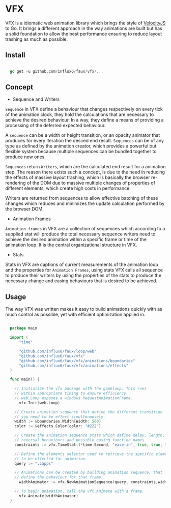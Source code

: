 # VFX
 VFX is a idiomatic web animation library which brings the style of [VelocityJS](https://julian.com/research/velocity/)
 to Go. It brings a different approach in the way animations are built but
 has a solid foundation to allow the best performance ensuring to reduce layout
 trashing as much as possible.

## Install

  ```go

    go get -u github.com/influx6/faux/vfx/...

  ```

## Concept

  - Sequence and Writers

  `Sequence` in VFX define a behaviour that changes respectively on every tick of
  the animation clock, they hold the calculations that are necessary to achieve
  the desired behaviour. In a way, they define a means of providing a
  processing of the deferred expected behaviour.

  A `sequence` can be a width or height transition, or an opacity animator that
  produces for every iteration the desired end result.
  `Sequences` can be of any type as defined by the animation creator, which
  provides a powerful but flexible system because multiple sequences can be bundled
  together to produce new ones.

  `Sequences` return `Writers`, which are the calculated end result for a animation step.
  The reason there exists such a concept, is due to the need in reducing the effects of
  massive layout trashing, which is basically the browser re-rendering of the DOM
  due to massive multiple changes of properties of different elements, which create
  high costs in performance.

  Writers are returned from sequences to allow effective batching of these changes
  which reduces and minimizes the update calculation performed by the browser DOM.

  - Animation Frames

  `Animation frames` in VFX are a collection of sequences which according to a
  supplied stat will produce the total necessary sequence writers need to
  achieve the desired animation within a specific frame or time of the animation
  loop. It is the central organizational structure in VFX.

  - Stats

  Stats in VFX are captions of current measurements of the animation loop and the
  properties for `Animation Frames`, using stats VFX calls all sequence to produce
  their writers by using the properties of the stats to produce the necessary change
  and easing behaviours that is desired to be achieved.

## Usage
  The way VFX was written makes it easy to build animations quickly with as much
  control as possible, yet with efficient optimization applied in.

  ```go

    package main

    import (
    	"time"

    	"github.com/influx6/faux/loop/web"
    	"github.com/influx6/faux/vfx"
    	"github.com/influx6/faux/vfx/animations/boundaries"
    	"github.com/influx6/faux/vfx/animations/effects"
    )

    func main() {

      // Initialize the vfx package with the gameloop. This runs
      // within appropriate timing to ensure efficiency.
      // web.Loop exposes a windows.RequestAnimationFrame.
    	vfx.Init(web.Loop)

      // Create animation sequence that define the different transition
      // you need to be effect simultenousely.
      width := &boundaries.Width{Width: 500}
      color := &effects.Color{color: "#222"}

      // Create the animation sequence stats which define delay, length, repeat,
      // reversal behaviours and possible easing function names
      constraints := vfx.TimeStat(1*time.Second, "ease-in", true, true, true)

      // Define the elements selector used to retrieve the specific elements
      // to be effected for animation.
      query := ".zapps"

      // Animations can be created by building animation sequence, that
      // define the behaviour for that frame.
    	widthAnimator := vfx.NewAnimationSequence(query, constraints,width,color)

      // To begin animation, call the vfx.Animate with a frame.
    	vfx.Animate(widthAnimator)
    }


  ```
